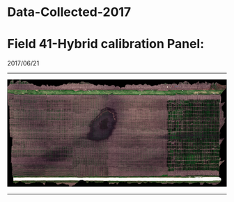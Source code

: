 # Data-Collected-2017

Field 41-Hybrid calibration Panel:
===================================================================


2017/06/21

<hr>

<img src="https://github.com/Ali00001/Data-Collected-2017/blob/master/Mosaic_F41_N2_20170621_trueClr.png" width="600"> 

<hr>
